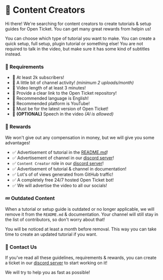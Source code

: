 # 🎥 Content Creators
Hi there! We're searching for content creators to create tutorials & setup guides for Open Ticket.
You can get many great rewards from helpin us!

You can choose which type of tutorial you want to make. You can create a quick setup, full setup, plugin tutorial or something else!
You are not required to talk in the video, but make sure it has some kind of subtitles instead.

### 📄 Requirements
- 📌 At least 2k subscribers!
- 📌 A little bit of channel activity! *(minimum 2 uploads/month)*
- 📌 Video length of at least 3 minutes!
- 📌 Provide a clear link to the Open Ticket repository!
- 📌 Recommended language is English!
- 📌 Recommended platform is YouTube!
- 📌 Must be for the latest version of Open Ticket!
- 📌 **(OPTIONAL)** Speech in the video *(AI is allowed)*


### 🎁 Rewards
We won't give out any compensation in money, but we will give you some advantages!
- ✅ Advertisement of tutorial in the [README.md](../README.md)!
- ✅ Advertisement of channel in our [discord server](https://discord.dj-dj.be)!
- ✅ `Content Creator` role in our [discord server](https://discord.dj-dj.be)!
- ✅ Advertisement of tutorial & channel in documentation!
- ✅ Lot's of of views generated from GitHub traffic!
- ✅ A completely free 24/7 hosted Open Ticket bot!
- ✅ We will advertise the video to all our socials!

### 💤 Outdated Content
When a tutorial or setup guide is outdated or no longer applicable,
we will remove it from the `README.md` & documentation.
Your channel will still stay in the list of contributors, so don't worry about that!

You will be noticed at least a month before removal.
This way you can take time to create an updated tutorial if you want.

### 💬 Contact Us
If you've read all these guidelines, requirements & rewards,
you can create a ticket in our [discord server](https://discord.dj-dj.be) to start working on it!

We will try to help you as fast as possible!